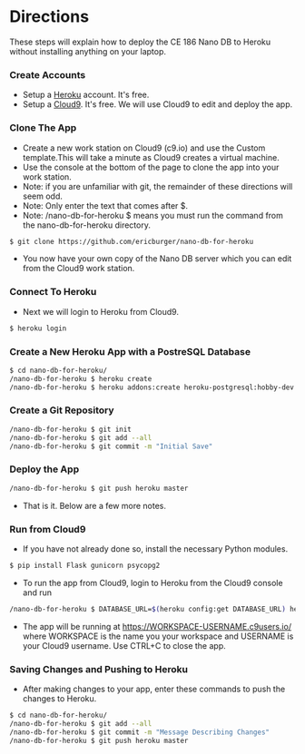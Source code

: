 # Directions
These steps will explain how to deploy the CE 186 Nano DB to Heroku without installing anything on your laptop.

### Create Accounts
- Setup a [Heroku] account. It's free. 
- Setup a [Cloud9]. It's free. We will use Cloud9 to edit and deploy the app.

### Clone The App
 - Create a new work station on Cloud9 (c9.io) and use the Custom template.This will take a minute as Cloud9 creates a virtual machine.
 - Use the console at the bottom of the page to clone the app into your work station.
 - Note: if you are unfamiliar with git, the remainder of these directions will seem odd.
 - Note: Only enter the text that comes after $.
 - Note: /nano-db-for-heroku $ means you must run the command from the nano-db-for-heroku directory.
```sh
$ git clone https://github.com/ericburger/nano-db-for-heroku
```
 - You now have your own copy of the Nano DB server which you can edit from the Cloud9 work station.
 
### Connect To Heroku
 - Next we will login to Heroku from Cloud9.
```sh
$ heroku login
```

### Create a New Heroku App with a PostreSQL Database
```sh
$ cd nano-db-for-heroku/
/nano-db-for-heroku $ heroku create
/nano-db-for-heroku $ heroku addons:create heroku-postgresql:hobby-dev
```

### Create a Git Repository
```sh
/nano-db-for-heroku $ git init
/nano-db-for-heroku $ git add --all
/nano-db-for-heroku $ git commit -m "Initial Save"
```

### Deploy the App
```sh
/nano-db-for-heroku $ git push heroku master
```
 - That is it. Below are a few more notes.
 
### Run from Cloud9
 - If you have not already done so, install the necessary Python modules.
```sh
$ pip install Flask gunicorn psycopg2
```
 - To run the app from Cloud9, login to Heroku from the Cloud9 console and run
```sh
/nano-db-for-heroku $ DATABASE_URL=$(heroku config:get DATABASE_URL) heroku local
```
 - The app will be running at https://WORKSPACE-USERNAME.c9users.io/ where WORKSPACE is the name you your workspace and USERNAME is your Cloud9 username. Use CTRL+C to close the app. 
 
### Saving Changes and Pushing to Heroku
 - After making changes to your app, enter these commands to push the changes to Heroku.
```sh
$ cd nano-db-for-heroku/
/nano-db-for-heroku $ git add --all
/nano-db-for-heroku $ git commit -m "Message Describing Changes"
/nano-db-for-heroku $ git push heroku master
```


   [Heroku]: <https://www.heroku.com/>
   [Cloud9]: <https://www.c9.io/>


